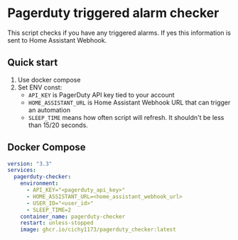 # Pagerduty triggered alarm checker

This script checks if you have any triggered alarms. If yes this information is sent to Home Assistant Webhook. 

## Quick start

1. Use docker compose
2. Set ENV const:
    - `API_KEY` is PagerDuty API key tied to your account
    - `HOME_ASSISTANT_URL` is Home Assistant Webhook URL that can trigger an automation
    - `SLEEP_TIME` means how often script will refresh. It shouldn't be less than 15/20 seconds. 


## Docker Compose

```yaml
version: "3.3"
services:
  pagerduty-checker:
    environment:
      - API_KEY="<pagerduty_api_key>"
      - HOME_ASSISTANT_URL=<home_assistant_webhook_url>
      - USER_ID="<user_id>"
      - SLEEP_TIME=2
    container_name: pagerduty-checker
    restart: unless-stopped
    image: ghcr.io/cichy1173/pagerduty_checker:latest
```